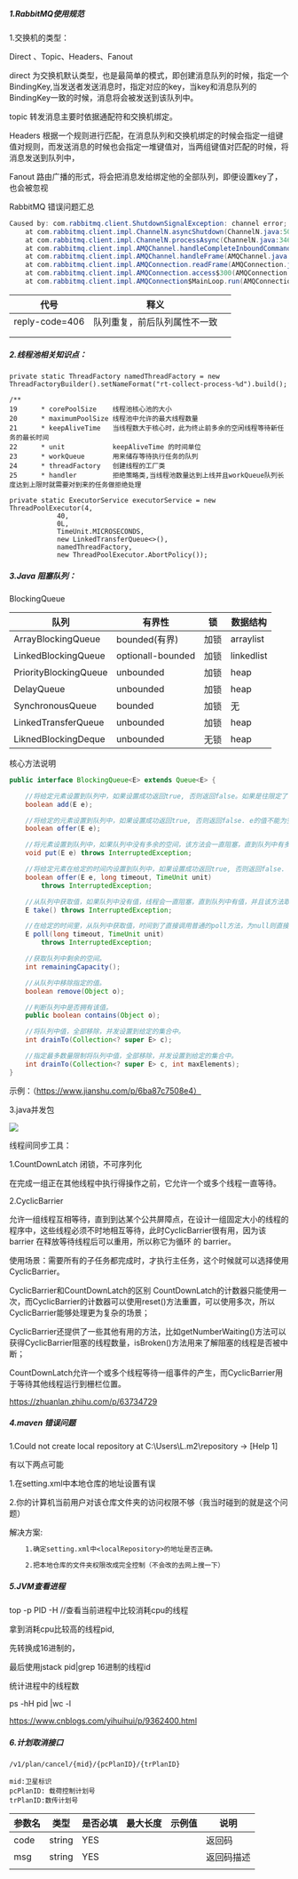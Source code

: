 ##### 1.RabbitMQ使用规范

1.交换机的类型：

Direct 、Topic、Headers、Fanout

direct 为交换机默认类型，也是最简单的模式，即创建消息队列的时候，指定一个BindingKey,当发送者发送消息时，指定对应的key，当key和消息队列的BindingKey一致的时候，消息将会被发送到该队列中。

topic 转发消息主要时依据通配符和交换机绑定。

Headers 根据一个规则进行匹配，在消息队列和交换机绑定的时候会指定一组键值对规则，而发送消息的时候也会指定一堆键值对，当两组键值对匹配的时候，将消息发送到队列中，

Fanout 路由广播的形式，将会把消息发给绑定他的全部队列，即便设置key了，也会被忽视




RabbitMQ 错误问题汇总

```java
Caused by: com.rabbitmq.client.ShutdownSignalException: channel error; protocol method: #method<channel.close>(reply-code=406, reply-text=PRECONDITION_FAILED - inequivalent arg 'durable' for queue 't_auto_step_refresh' in vhost '/': received 'false' but current is 'true', class-id=50, method-id=10)
	at com.rabbitmq.client.impl.ChannelN.asyncShutdown(ChannelN.java:504)
	at com.rabbitmq.client.impl.ChannelN.processAsync(ChannelN.java:346)
	at com.rabbitmq.client.impl.AMQChannel.handleCompleteInboundCommand(AMQChannel.java:178)
	at com.rabbitmq.client.impl.AMQChannel.handleFrame(AMQChannel.java:111)
	at com.rabbitmq.client.impl.AMQConnection.readFrame(AMQConnection.java:643)
	at com.rabbitmq.client.impl.AMQConnection.access$300(AMQConnection.java:47)
	at com.rabbitmq.client.impl.AMQConnection$MainLoop.run(AMQConnection.java:581)
```

| 代号           | 释义                         |      |
| -------------- | ---------------------------- | ---- |
| reply-code=406 | 队列重复，前后队列属性不一致 |      |
|                |                              |      |
|                |                              |      |



##### 2.线程池相关知识点：

```
private static ThreadFactory namedThreadFactory = new ThreadFactoryBuilder().setNameFormat("rt-collect-process-%d").build();

/**
19      * corePoolSize    线程池核心池的大小
20      * maximumPoolSize 线程池中允许的最大线程数量
21      * keepAliveTime   当线程数大于核心时，此为终止前多余的空闲线程等待新任务的最长时间
22      * unit            keepAliveTime 的时间单位
23      * workQueue       用来储存等待执行任务的队列
24      * threadFactory   创建线程的工厂类
25      * handler         拒绝策略类,当线程池数量达到上线并且workQueue队列长度达到上限时就需要对到来的任务做拒绝处理

private static ExecutorService executorService = new ThreadPoolExecutor(4,
            40,
            0L,
            TimeUnit.MICROSECONDS,
            new LinkedTransferQueue<>(),
            namedThreadFactory,
            new ThreadPoolExecutor.AbortPolicy());
```



##### 3.Java 阻塞队列：

BlockingQueue 

| 队列                  | 有界性            | 锁   | 数据结构   |
| --------------------- | ----------------- | ---- | ---------- |
| ArrayBlockingQueue    | bounded(有界)     | 加锁 | arraylist  |
| LinkedBlockingQueue   | optionall-bounded | 加锁 | linkedlist |
| PriorityBlockingQueue | unbounded         | 加锁 | heap       |
| DelayQueue            | unbounded         | 加锁 | heap       |
| SynchronousQueue      | bounded           | 加锁 | 无         |
| LinkedTransferQueue   | unbounded         | 加锁 | heap       |
| LiknedBlockingDeque   | unbounded         | 无锁 | heap       |

核心方法说明

```java
public interface BlockingQueue<E> extends Queue<E> {

    //将给定元素设置到队列中，如果设置成功返回true, 否则返回false。如果是往限定了长度的队列中设置值，推荐使用offer()方法。
    boolean add(E e);

    //将给定的元素设置到队列中，如果设置成功返回true, 否则返回false. e的值不能为空，否则抛出空指针异常。
    boolean offer(E e);

    //将元素设置到队列中，如果队列中没有多余的空间，该方法会一直阻塞，直到队列中有多余的空间。
    void put(E e) throws InterruptedException;

    //将给定元素在给定的时间内设置到队列中，如果设置成功返回true, 否则返回false.
    boolean offer(E e, long timeout, TimeUnit unit)
        throws InterruptedException;

    //从队列中获取值，如果队列中没有值，线程会一直阻塞，直到队列中有值，并且该方法取得了该值。
    E take() throws InterruptedException;

    //在给定的时间里，从队列中获取值，时间到了直接调用普通的poll方法，为null则直接返回null。
    E poll(long timeout, TimeUnit unit)
        throws InterruptedException;

    //获取队列中剩余的空间。
    int remainingCapacity();

    //从队列中移除指定的值。
    boolean remove(Object o);

    //判断队列中是否拥有该值。
    public boolean contains(Object o);

    //将队列中值，全部移除，并发设置到给定的集合中。
    int drainTo(Collection<? super E> c);

    //指定最多数量限制将队列中值，全部移除，并发设置到给定的集合中。
    int drainTo(Collection<? super E> c, int maxElements);
}
```

示例：（https://www.jianshu.com/p/6ba87c7508e4）

3.java并发包



![](C:\Users\25144\Desktop\20180415215956602.png)



线程间同步工具：

1.CountDownLatch 闭锁，不可序列化

在完成一组正在其他线程中执行得操作之前，它允许一个或多个线程一直等待。

2.CyclicBarrier

允许一组线程互相等待，直到到达某个公共屏障点，在设计一组固定大小的线程的程序中，这些线程必须不时地相互等待，此时CyclicBarrier很有用，因为该 barrier 在释放等待线程后可以重用，所以称它为循环 的 barrier。

使用场景：需要所有的子任务都完成时，才执行主任务，这个时候就可以选择使用CyclicBarrier。

CyclicBarrier和CountDownLatch的区别
CountDownLatch的计数器只能使用一次，而CyclicBarrier的计数器可以使用reset()方法重置，可以使用多次，所以CyclicBarrier能够处理更为复杂的场景；

CyclicBarrier还提供了一些其他有用的方法，比如getNumberWaiting()方法可以获得CyclicBarrier阻塞的线程数量，isBroken()方法用来了解阻塞的线程是否被中断；

CountDownLatch允许一个或多个线程等待一组事件的产生，而CyclicBarrier用于等待其他线程运行到栅栏位置。




https://zhuanlan.zhihu.com/p/63734729



##### 4.maven 错误问题

1.Could not create local repository at C:\Users\L\.m2\repository -> [Help 1]

有以下两点可能

1.在setting.xml中本地仓库<localRepository>的地址设置有误

2.你的计算机当前用户对该仓库文件夹的访问权限不够（我当时碰到的就是这个问题）

解决方案:

```tex
    1.确定setting.xml中<localRepository>的地址是否正确。

    2.把本地仓库的文件夹权限改成完全控制（不会改的去网上搜一下）
```



##### 5.JVM查看进程

 top -p PID -H  //查看当前进程中比较消耗cpu的线程

拿到消耗cpu比较高的线程pid,

先转换成16进制的，

最后使用jstack pid|grep 16进制的线程id

统计进程中的线程数

ps -hH pid |wc -l

https://www.cnblogs.com/yihuihui/p/9362400.html



##### 6.计划取消接口

```
/v1/plan/cancel/{mid}/{pcPlanID}/{trPlanID}   

mid:卫星标识 
pcPlanID: 载荷控制计划号 
trPlanID:数传计划号 
```

| **参数名** | **类型** | **是否必填** | **最大长度** | **示例值** | **说明**   |
| ---------- | -------- | ------------ | ------------ | ---------- | ---------- |
| code       | string   | YES          |              |            | 返回码     |
| msg        | string   | YES          |              |            | 返回码描述 |
|            |          |              |              |            |            |





